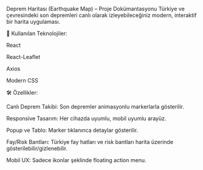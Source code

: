  Deprem Haritası (Earthquake Map) – Proje Dokümantasyonu
Türkiye ve çevresindeki son depremleri canlı olarak izleyebileceğiniz modern, interaktif bir harita uygulaması.

🔧 Kullanılan Teknolojiler:

React

React-Leaflet

Axios

Modern CSS

🛠️ Özellikler:

Canlı Deprem Takibi: Son depremler animasyonlu markerlarla gösterilir.

Responsive Tasarım: Her cihazda uyumlu, mobil uyumlu arayüz.

Popup ve Tablo: Marker tıklanınca detaylar gösterilir.

Fay/Risk Bantları: Türkiye fay hatları ve risk bantları harita üzerinde gösterilebilir/gizlenebilir.

Mobil UX: Sadece ikonlar şeklinde floating action menu.
